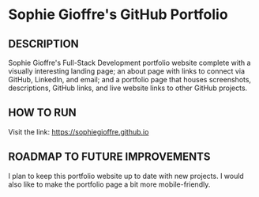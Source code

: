 # Sophie Gioffre's GitHub Portfolio 

## DESCRIPTION
Sophie Gioffre's Full-Stack Development portfolio website complete with a visually interesting landing page; an about page with links to connect via GitHub, LinkedIn, and email; and a portfolio page that houses screenshots, descriptions, GitHub links, and live website links to other GitHub projects.

## HOW TO RUN
Visit the link: https://sophiegioffre.github.io

## ROADMAP TO FUTURE IMPROVEMENTS
I plan to keep this portfolio website up to date with new projects. I would also like to make the portfolio page a bit more mobile-friendly. 

